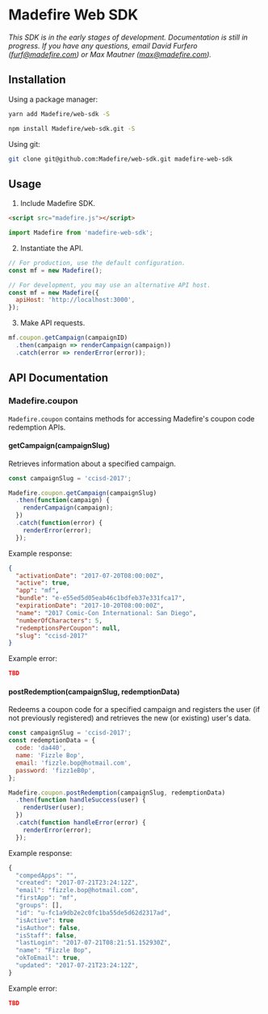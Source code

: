 

# Madefire Web SDK

_This SDK is in the early stages of development. Documentation is still in progress. If you have any questions, email David Furfero (furf@madefire.com) or Max Mautner (max@madefire.com)._

## Installation

Using a package manager:

```bash
yarn add Madefire/web-sdk -S
```

```bash
npm install Madefire/web-sdk.git -S
```

Using git:

```bash
git clone git@github.com:Madefire/web-sdk.git madefire-web-sdk
```

## Usage

1. Include Madefire SDK.

  ```html
  <script src="madefire.js"></script>
  ```

  ```js
  import Madefire from 'madefire-web-sdk';
  ```

2. Instantiate the API.

  ```js
  // For production, use the default configuration.
  const mf = new Madefire();

  // For development, you may use an alternative API host.
  const mf = new Madefire({
    apiHost: 'http://localhost:3000',
  });
  ```

3. Make API requests.

  ```js
  mf.coupon.getCampaign(campaignID)
    .then(campaign => renderCampaign(campaign))
    .catch(error => renderError(error));
  ```

## API Documentation

### Madefire.coupon

`Madefire.coupon` contains methods for accessing Madefire's coupon code redemption APIs.

#### getCampaign(campaignSlug)

Retrieves information about a specified campaign.

```js
const campaignSlug = 'ccisd-2017';

Madefire.coupon.getCampaign(campaignSlug)
  .then(function(campaign) {
    renderCampaign(campaign);
  })
  .catch(function(error) {
    renderError(error);
  });
```

Example response:

```json
{
  "activationDate": "2017-07-20T08:00:00Z",
  "active": true,
  "app": "mf",
  "bundle": "e-e55ed5d05eab46c1bdfeb37e331fca17",
  "expirationDate": "2017-10-20T08:00:00Z",
  "name": "2017 Comic-Con International: San Diego",
  "numberOfCharacters": 5,
  "redemptionsPerCoupon": null,
  "slug": "ccisd-2017"
}
```

Example error:

```json
TBD
```

#### postRedemption(campaignSlug, redemptionData)

Redeems a coupon code for a specified campaign and registers the user (if not previously registered) and retrieves the new (or existing) user's data.

```js
const campaignSlug = 'ccisd-2017';
const redemptionData = {
  code: 'da440',
  name: 'Fizzle Bop',
  email: 'fizzle.bop@hotmail.com',
  password: 'fizz1eB0p',
};

Madefire.coupon.postRedemption(campaignSlug, redemptionData)
  .then(function handleSuccess(user) {
    renderUser(user);
  })
  .catch(function handleError(error) {
    renderError(error);
  });
```

Example response:

```js
{
  "compedApps": "",
  "created": "2017-07-21T23:24:12Z",
  "email": "fizzle.bop@hotmail.com",
  "firstApp": "mf",
  "groups": [],
  "id": "u-fc1a9db2e2c0fc1ba55de5d62d2317ad",
  "isActive": true
  "isAuthor": false,
  "isStaff": false,
  "lastLogin": "2017-07-21T08:21:51.152930Z",
  "name": "Fizzle Bop",
  "okToEmail": true,
  "updated": "2017-07-21T23:24:12Z",
}
```

Example error:

```json
TBD
```
